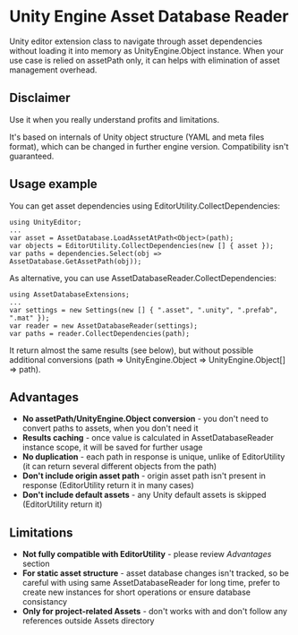 # Unity Engine Asset Database Reader

Unity editor extension class to navigate through asset dependencies without loading it into memory as UnityEngine.Object instance.
When your use case is relied on assetPath only, it can helps with elimination of asset management overhead.

## Disclaimer

Use it when you really understand profits and limitations.

It's based on internals of Unity object structure (YAML and meta files format), which can be changed in further engine version. Compatibility isn't guaranteed.

## Usage example

You can get asset dependencies using EditorUtility.CollectDependencies:
```
using UnityEditor;
...
var asset = AssetDatabase.LoadAssetAtPath<Object>(path);
var objects = EditorUtility.CollectDependencies(new [] { asset });
var paths = dependencies.Select(obj => AssetDatabase.GetAssetPath(obj));
```

As alternative, you can use AssetDatabaseReader.CollectDependencies:
```
using AssetDatabaseExtensions;
...
var settings = new Settings(new [] { ".asset", ".unity", ".prefab", ".mat" });
var reader = new AssetDatabaseReader(settings);
var paths = reader.CollectDependencies(path);
```

It return almost the same results (see below), but without possible additional conversions (path => UnityEngine.Object => UnityEngine.Object[] => path).

## Advantages

- **No assetPath/UnityEngine.Object conversion** - you don't need to convert paths to assets, when you don't need it
- **Results caching** - once value is calculated in AssetDatabaseReader instance scope, it will be saved for further usage
- **No duplication** - each path in response is unique, unlike of EditorUtility (it can return several different objects from the path)
- **Don't include origin asset path** - origin asset path isn't present in response (EditorUtility return it in many cases)
- **Don't include default assets** - any Unity default assets is skipped (EditorUtility return it)

## Limitations

- **Not fully compatible with EditorUtility** - please review *Advantages* section
- **For static asset structure** - asset database changes isn't tracked, so be careful with using same AssetDatabaseReader for long time, prefer to create new instances for short operations or ensure database consistancy
- **Only for project-related Assets** - don't works with and don't follow any references outside Assets directory